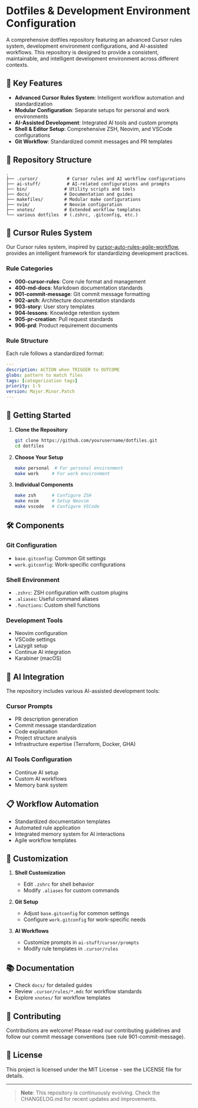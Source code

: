 # Dotfiles & Development Environment Configuration

A comprehensive dotfiles repository featuring an advanced Cursor rules system, development environment configurations, and AI-assisted workflows. This repository is designed to provide a consistent, maintainable, and intelligent development environment across different contexts.

## 🌟 Key Features

- **Advanced Cursor Rules System**: Intelligent workflow automation and standardization
- **Modular Configuration**: Separate setups for personal and work environments
- **AI-Assisted Development**: Integrated AI tools and custom prompts
- **Shell & Editor Setup**: Comprehensive ZSH, Neovim, and VSCode configurations
- **Git Workflow**: Standardized commit messages and PR templates

## 📁 Repository Structure

```
.
├── .cursor/           # Cursor rules and AI workflow configurations
├── ai-stuff/          # AI-related configurations and prompts
├── bin/              # Utility scripts and tools
├── docs/             # Documentation and guides
├── makefiles/        # Modular make configurations
├── nvim/             # Neovim configuration
├── xnotes/           # Extended workflow templates
└── various dotfiles  # (.zshrc, .gitconfig, etc.)
```

## 🎯 Cursor Rules System

Our Cursor rules system, inspired by [cursor-auto-rules-agile-workflow](https://github.com/bmadcode/cursor-auto-rules-agile-workflow), provides an intelligent framework for standardizing development practices.

### Rule Categories

- **000-cursor-rules**: Core rule format and management
- **400-md-docs**: Markdown documentation standards
- **901-commit-message**: Git commit message formatting
- **902-arch**: Architecture documentation standards
- **903-story**: User story templates
- **904-lessons**: Knowledge retention system
- **905-pr-creation**: Pull request standards
- **906-prd**: Product requirement documents

### Rule Structure

Each rule follows a standardized format:

```yaml
---
description: ACTION when TRIGGER to OUTCOME
globs: pattern to match files
tags: [categorization tags]
priority: 1-5
version: Major.Minor.Patch
---
```

## 🚀 Getting Started

1. **Clone the Repository**

   ```bash
   git clone https://github.com/yourusername/dotfiles.git
   cd dotfiles
   ```

2. **Choose Your Setup**

   ```bash
   make personal  # For personal environment
   make work     # For work environment
   ```

3. **Individual Components**

   ```bash
   make zsh      # Configure ZSH
   make nvim     # Setup Neovim
   make vscode   # Configure VSCode
   ```

## 🛠 Components

### Git Configuration

- `base.gitconfig`: Common Git settings
- `work.gitconfig`: Work-specific configurations

### Shell Environment

- `.zshrc`: ZSH configuration with custom plugins
- `.aliases`: Useful command aliases
- `.functions`: Custom shell functions

### Development Tools

- Neovim configuration
- VSCode settings
- Lazygit setup
- Continue AI integration
- Karabiner (macOS)

## 🤖 AI Integration

The repository includes various AI-assisted development tools:

### Cursor Prompts

- PR description generation
- Commit message standardization
- Code explanation
- Project structure analysis
- Infrastructure expertise (Terraform, Docker, GHA)

### AI Tools Configuration

- Continue AI setup
- Custom AI workflows
- Memory bank system

## 📋 Workflow Automation

- Standardized documentation templates
- Automated rule application
- Integrated memory system for AI interactions
- Agile workflow templates

## 🔧 Customization

1. **Shell Customization**
   - Edit `.zshrc` for shell behavior
   - Modify `.aliases` for custom commands

2. **Git Setup**
   - Adjust `base.gitconfig` for common settings
   - Configure `work.gitconfig` for work-specific needs

3. **AI Workflows**
   - Customize prompts in `ai-stuff/cursor/prompts`
   - Modify rule templates in `.cursor/rules`

## 📚 Documentation

- Check `docs/` for detailed guides
- Review `.cursor/rules/*.mdc` for workflow standards
- Explore `xnotes/` for workflow templates

## 🤝 Contributing

Contributions are welcome! Please read our contributing guidelines and follow our commit message conventions (see rule 901-commit-message).

## 📄 License

This project is licensed under the MIT License - see the LICENSE file for details.

---

> **Note**: This repository is continuously evolving. Check the CHANGELOG.md for recent updates and improvements.

